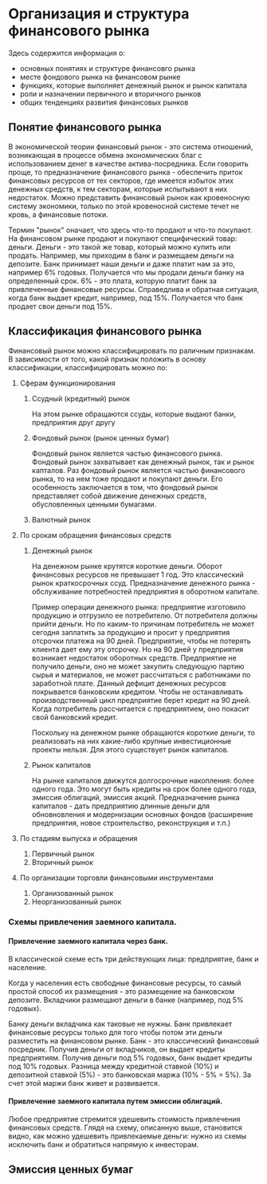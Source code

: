 # Организация и структура финансового рынка
Здесь содержится информация о:

- основных понятиях и структуре финансовго рынка
- месте фондового рынка на финансовом рынке
- функциях, которые выполняет денежный рынок и рынок капитала
- роли и назначении первичного и вторичного рынков
- общих тенденциях развития финансовых рынков

## Понятие финансового рынка
В экономической теории финансовый рынок - это система отношений, возникающая в процессе обмена экономических благ с использованием денег в качестве актива-посредника. Если говорить проще, то предназначение финансового рынка - обеспечить приток финансовых ресурсов от тех секторов, где имеется избыток этих денежных средств, к тем секторам, которые испытывают в них недостаток. Можно представить финансовый рынок как кровеносную систему экономики, только по этой кровеносной системе течет не кровь, а финансовые потоки.

Термин "рынок" оначает, что здесь что-то продают и что-то покупают. На финансовом рынке продают и покупают специфический товар: деньги. Деньги - это такой же товар, который можно купить или продать. Например, мы приходим в банк и размещаем деньги на депозите. Банк принимает наши деньги и даже платит нам за это, например 6% годовых. Получается что мы продали деньги банку на определенный срок. 6% - это плата, которую платит банк за привлеченные финансовые ресурсы. Справедлива и обратная ситуация, когда банк выдает кредит, например, под 15%. Получается что банк продает свои деньги под 15%. 

## Классификация финансового рынка
Финансовый рынок можно классифицировать по раличным признакам. В зависимости от того, какой признак положить в основу классификации, классифицировать можно по:

1. Сферам функционирования
   1. Ссудный (кредитный) рынок

      На этом рынке обращаются ссуды, которые выдают банки, предприятия друг другу

   2. Фондовый рынок (рынок ценных бумаг)

      Фондовый рынок является частью финансового рынка. Фондовый рынок захватывает как денежный рынок, так и рынок капталов. Раз фондовый рынок является частью финансового рынка, то на нем тоже продают и покупают деньги. Его особенность заключается в том, что фондовый рынок представляет собой движение денежных средств, обусловленных ценными бумагами.

   3. Валютный рынок

2. По срокам обращения финансовых средств
   1. Денежный рынок

      На денежном рынке крутятся короткие деньги. Оборот финансовых ресурсов не превышает 1 год. Это классический рынок краткосрочных ссуд. Предназначение денежного рынка - обслуживание потребностей предприятия в оборотном капитале.

      Пример операции денежного рынка: предприятие изготовило продукцию и отгрузило ее потребителю. От потребителя должны прийти деньги. Но по каким-то причинам потребитель не может сегодня заплатить за продукцию и просит у предприятия отсрочки платежа на 90 дней. Предприятие, чтобы не потерять клиента дает ему эту отсрочку. Но на 90 дней у предприятия возникает недостаток оборотных средств. Предприятие не получило деньги, оно не может закупить следующую партию сырья и материалов, не может рассчитаться с работниками по заработной плате. Данный дефицит денежных ресурсов покрывается банковским кредитом. Чтобы не останавливать производственный цикл предприятие берет кредит на 90 дней. Когда потребитель рассчитается с предприятием, оно покасит свой банковский кредит.

      Поскольку на денежном рынке обращаются короткие деньги, то реализовать на них какие-либо крупные инвестиционные проекты нельзя. Для этого существует рынок капиталов.

   2. Рынок капиталов 

      На рынке капиталов движутся долгосрочные накопления: более одного года. Это могут быть кредиты на срок более одного года, эмиссия облигаций, эмиссия акций. Предназначение рынка капиталов - дать предприятию длинные деньги для обновновления и модернизации основных фондов (расширение предприятия, новое строительство, реконструкция и т.п.)

3. По стадиям выпуска и обращения
   1. Первичный рынок
   2. Вторичный рынок

4. По организации торговли финансовыми инструментами
   1. Организованный рынок
   2. Неорганизованный рынок

### Схемы привлечения заемного капитала.
#### Привлечение заемного капитала через банк.

В классической схеме есть три действующих лица: предприятие, банк и население.

Когда у населения есть свободные финансовые ресурсы, то самый простой способ их размещения - это размещение на банковском депозите. Вкладчики размещают деньги в банке (например, под 5% годовых).

Банку деньги вкладчика как таковые не нужны. Банк привлекает финансовые ресурсы только для того чтобы потом эти деньги разместить на финансовом рынке. Банк - это классический финансовый посредник. Получив деньги от вкладчиков, он выдает кредиты предприятиям. Получив деньги под 5% годовых, банк выдает кредиты под 10% годовых. Разница между кредитной ставкой (10%) и депозитной ставкой (5%) - это банковская маржа (10% - 5% = 5%). За счет этой маржи банк живет и развивается.

#### Привлечение заемного капитала путем эмиссии облигаций.
Любое предприятие стремится удешевить стоимость привлечения финансовых средств. Глядя на схему, описанную выше, становится видно, как можно удешевить привлекаемые деньги: нужно из схемы исключить банк и обратиться напрямую к инвесторам.

## Эмиссия ценных бумаг
